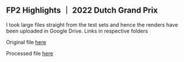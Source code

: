 ## FP2 Highlights ｜ 2022 Dutch Grand Prix 

I took large files straight from the test sets and hence the renders have been uploaded in Google Drive. Links in respective folders

Original file [here](https://drive.google.com/file/d/1iQgiKalp-z1XYh4H1zVuJ85OlReLCBgi/view?usp=sharing)

Processed file [here](https://drive.google.com/file/d/1ZKMF4OhP27RAtz1NvVaZ7gGkvKPbTQ6k/view?usp=sharing)

